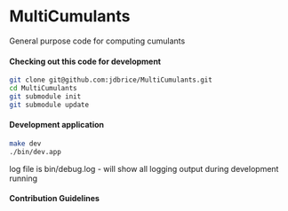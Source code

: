 # MultiCumulants
General purpose code for computing cumulants

#### Checking out this code for development
```bash
git clone git@github.com:jdbrice/MultiCumulants.git
cd MultiCumulants
git submodule init
git submodule update
```

#### Development application
```bash
make dev
./bin/dev.app
```

log file is bin/debug.log - will show all logging output during development running


#### Contribution Guidelines

